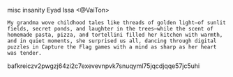 misc insanity
Eyad Issa <@VaiTon>

    My grandma wove childhood tales like threads of golden light—of sunlit fields, secret ponds, and laughter in the trees—while the scent of homemade pasta, pizza, and tortellini filled her kitchen with warmth, and in quiet moments, she surprised us all, dancing through digital puzzles in Capture the Flag games with a mind as sharp as her heart was tender.

bafkreiczv2pwgzj64zi2c7exevevnpvk7snuqyml75jqcdjqqe57jc5uhi
